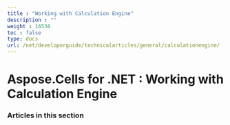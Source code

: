 ```yaml
---
title : "Working with Calculation Engine" 
description : "" 
weight : 16538 
toc : false
type: docs
url: /net/developerguide/technicalarticles/general/calculationengine/
---
```


# Aspose.Cells for .NET : Working with Calculation Engine


### Articles in this section

           

